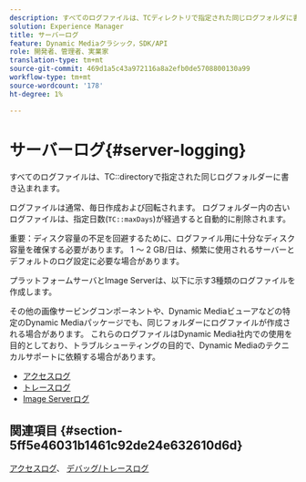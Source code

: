 ```yaml
---
description: すべてのログファイルは、TCディレクトリで指定された同じログフォルダに書き込まれます。
solution: Experience Manager
title: サーバーログ
feature: Dynamic Mediaクラシック，SDK/API
role: 開発者、管理者、実業家
translation-type: tm+mt
source-git-commit: 469d1a5c43a972116a8a2efb0de5708800130a99
workflow-type: tm+mt
source-wordcount: '178'
ht-degree: 1%

---
```



# サーバーログ{#server-logging}

すべてのログファイルは、TC::directoryで指定された同じログフォルダーに書き込まれます。

ログファイルは通常、毎日作成および回転されます。 ログフォルダー内の古いログファイルは、指定日数(`TC::maxDays`)が経過すると自動的に削除されます。

重要：ディスク容量の不足を回避するために、ログファイル用に十分なディスク容量を確保する必要があります。 1 ～ 2 GB/日は、頻繁に使用されるサーバーとデフォルトのログ設定に必要な場合があります。

プラットフォームサーバとImage Serverは、以下に示す3種類のログファイルを作成します。

その他の画像サービングコンポーネントや、Dynamic Mediaビューアなどの特定のDynamic Mediaパッケージでも、同じフォルダーにログファイルが作成される場合があります。 これらのログファイルはDynamic Media社内での使用を目的としており、トラブルシューティングの目的で、Dynamic Mediaのテクニカルサポートに依頼する場合があります。

* [アクセスログ](c-access-log.md)
* [トレースログ](c-trace-log.md)
* [Image Serverログ](c-image-server-log.md)

## 関連項目 {#section-5ff5e46031b1461c92de24e632610d6d}

[アクセスログ](../../../../is-api/image-serving-api-ref/c-configuration-and-administration/c-server-settings/r-access-logging.md#reference-5d175921c12a48a6be7f722517615d0f)、 [デバッグ/トレースログ](../../../../is-api/image-serving-api-ref/c-configuration-and-administration/c-server-settings/r-debug-trace-logging.md#reference-4b372f81001849f5b495457da7af8e82)
